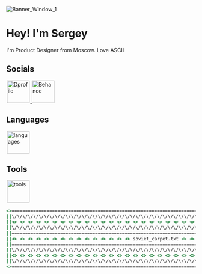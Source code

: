 <!-- ![Banner Green](https://github.com/kutawhat/kutawhat/assets/64655969/f5280c20-9c00-416d-821f-6a4d8009fb5a) -->
<!-- ![Banner Blue](https://github.com/kutawhat/kutawhat/assets/64655969/3f776834-db6a-47a4-96a6-695db9162c8b) -->
<!-- ![Banner Window](https://github.com/kutawhat/kutawhat/assets/64655969/16e72001-45f8-4ef0-93f5-95fc618a2b73) -->
![Banner_Window_1](https://github.com/kutawhat/kutawhat/assets/64655969/4a50f97a-fe85-465b-8f50-3f7afd03b3be)

<!--[![Typing SVG](https://readme-typing-svg.demolab.com?font=JetBrains+Mono&size=22&duration=6000&pause=500&color=596FF6&background=FF000000&vCenter=true&random=true&width=750&lines=Product+Designer*;IT+Student;Love+ASCII;C%D1%8A%D0%B5%D1%88%D1%8C+%D0%B5%D1%89%D1%91+%D1%8D%D1%82%D0%B8%D1%85+%D0%BC%D1%8F%D0%B3%D0%BA%D0%B8%D1%85+%D1%84%D1%80%D0%B0%D0%BD%D1%86%D1%83%D0%B7%D1%81%D0%BA%D0%B8%D1%85+%D0%B1%D1%83%D0%BB%D0%BE%D0%BA%2C+%D0%B4%D0%B0+%D0%B2%D1%8B%D0%BF%D0%B5%D0%B9+%D1%87%D0%B0%D1%8E;DAMN;%D0%9A%D1%83%D0%BA%D0%BE%D0%B6;Sir+Kukozh;uxui%D1%82%D0%B5%D0%BB%D1%8C%D0%BD%D0%BE;yopta+script+%3E+js)](https://git.io/typing-svg)-->

# Hey! I'm Sergey
I'm Product Designer from Moscow. Love ASCII
<!-- # ⌘ Hey! I'm Product Designer from Moscow -->

<!--```cpp
string firstName = "Sergey";
string lastName = "Kovyazo";
int age = 20;
``` -->

## Socials
<a href="https://dprofile.ru/kutaren">
  <img height="60" src="https://github.com/user-attachments/assets/da3056ba-c240-40e9-8753-0ae202ac3f54" alt="Dprofile" hspace="2" />
</a>
<a href="https://www.behance.net/kutaren">
  <img height="60" src="https://github.com/user-attachments/assets/afba50b5-99d5-43bc-a04d-7974839f6224" alt="Behance" />
</a>
<br />

## Languages
<img height="60" alt="languages" src="https://github.com/user-attachments/assets/d79a6f73-87cc-4218-9498-62755c3e8929" hspace="2">
<br />

## Tools
<img height="60" alt="tools" src="https://github.com/user-attachments/assets/6f09afd5-1ffb-42b4-97d8-4dd85cf94059" hspace="2">
<br />

<!--![HTML5](https://img.shields.io/badge/html5-%23E34F26.svg?style=for-the-badge&logo=html5&logoColor=white)
![CSS3](https://img.shields.io/badge/css3-%231572B6.svg?style=for-the-badge&logo=css3&logoColor=white)
![JavaScript](https://img.shields.io/badge/javascript-%23323330.svg?style=for-the-badge&logo=javascript&logoColor=%23F7DF1E) -->


```csh
<>========================================================================================================<>
||\/\/\/\/\/\/\/\/\/\/\/\/\/\/\/\/\/\/\/\/\/\/\/\/\/\/\/\/\/\/\/\/\/\/\/\/\/\/\/\/\/\/\/\/\/\/\/\/\/\/\/\/||
||<> <> <> <> <> <> <> <> <> <> <> <> <> <> <> <> <> <> <> <> <> <> <> <> <> <> <> <> <> <> <> <> <> <> <>||
||\/\/\/\/\/\/\/\/\/\/\/\/\/\/\/\/\/\/\/\/\/\/\/\/\/\/\/\/\/\/\/\/\/\/\/\/\/\/\/\/\/\/\/\/\/\/\/\/\/\/\/\/||
||========================================================================================================||
||<> <> <> <> <> <> <> <> <> <> <> <> <> <> <> soviet_carpet.txt <> <> <> <> <> <> <> <> <> <> <> <> <> <>||
||========================================================================================================||
||\/\/\/\/\/\/\/\/\/\/\/\/\/\/\/\/\/\/\/\/\/\/\/\/\/\/\/\/\/\/\/\/\/\/\/\/\/\/\/\/\/\/\/\/\/\/\/\/\/\/\/\/||
||<> <> <> <> <> <> <> <> <> <> <> <> <> <> <> <> <> <> <> <> <> <> <> <> <> <> <> <> <> <> <> <> <> <> <>||
||\/\/\/\/\/\/\/\/\/\/\/\/\/\/\/\/\/\/\/\/\/\/\/\/\/\/\/\/\/\/\/\/\/\/\/\/\/\/\/\/\/\/\/\/\/\/\/\/\/\/\/\/||
<>========================================================================================================<>
```
